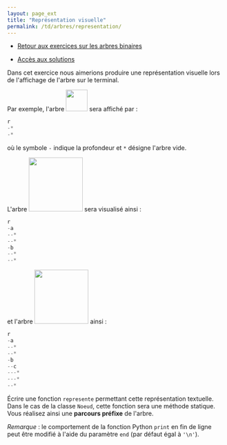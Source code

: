 ```yaml
---
layout: page_ext
title: "Représentation visuelle"
permalink: /td/arbres/representation/
---
```


- [Retour aux exercices sur les arbres binaires](../)

- [Accès aux solutions](./solutions/)

Dans cet exercice nous aimerions produire une représentation visuelle lors de l'affichage de l'arbre sur le terminal. 

Par exemple, l'arbre <img src="../images/racine.svg" width="50px"/> sera affiché par :

```python
r
-*
-*
```

où le symbole ```-``` indique la profondeur et ```*``` désigne l'arbre vide.

L'arbre <img src="../images/arbre.svg" width="125px"/> sera visualisé ainsi :

```python
r
-a
--*
--*
-b
--*
--*
```

et l'arbre <img src="../images/arbre2.svg" width="125px"/> ainsi :

```python
r
-a
--*
--*
-b
--c
---*
---*
--*
```

Écrire une fonction `represente` permettant cette représentation textuelle. Dans le cas de la classe `Noeud`, cette fonction sera une méthode statique. Vous réalisez ainsi une **parcours préfixe** de l'arbre.

_Remarque_ : le comportement de la fonction Python `print` en fin de ligne peut être modifié à l'aide du paramètre `end` (par défaut égal à `'\n'`).